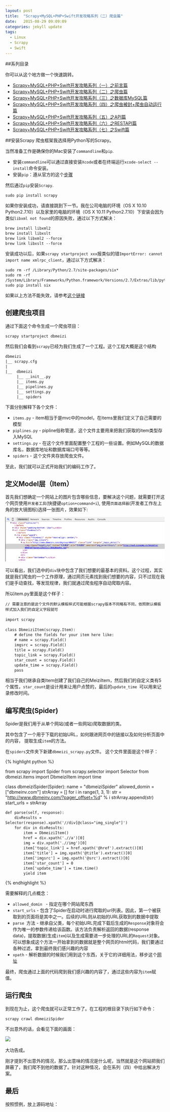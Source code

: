```yaml
---
layout: post
title:  "Scrapy+MySQL+PHP+Swift开发攻略系列（二）爬虫篇"
date:   2015-08-29 09:09:09
categories: jekyll update
tags:
  - Linux
  - Scrapy
  - Swift
---
```


##系列目录

你可以从这个地方做一个快速跳转。

- [Scrapy+MySQL+PHP+Swift开发攻略系列（一）之前言篇](http://blog.coderharry.com/2015/08/08/fullstack-of-Scrapy+MySQL+PHP+Swift.html)
- [Scrapy+MySQL+PHP+Swift开发攻略系列（二）之爬虫篇]()
- [Scrapy+MySQL+PHP+Swift开发攻略系列（三）之数据库MySQL篇]()
- [Scrapy+MySQL+PHP+Swift开发攻略系列（四）之爬虫被封+爬虫自动运行篇]()
- [Scrapy+MySQL+PHP+Swift开发攻略系列（五）之API篇]()
- [Scrapy+MySQL+PHP+Swift开发攻略系列（六）之RESTAPI篇]()
- [Scrapy+MySQL+PHP+Swift开发攻略系列（七）之Swift篇]()

##安装Scrapy
爬虫框架我选择用Python写的Scrapy。

当然准备工作是确保你的Mac安装了`commandline`和`pip`.

- 安装`commandline`可以通过直接安装`Xcode`或者在终端运行`xcode-select --install`命令安装。
- 安装`pip`：遵从官方的这个[步骤](https://pip.pypa.io/en/stable/installing.html#install-pip)

然后通过`pip`安装`Scrapy`.
	
	sudo pip install scrapy
	
如果你安装成功，请直接跳到下一节。我在公司电脑的环境（OS X 10.10 Python2.7.10）以及家里的电脑的环境（OS X 10.11 Python2.7.10）下安装会因为类似`libxml not found`的原因失败，通过以下方式解决：

	brew install libxml2
	brew install libxslt
	brew link libxml2 --force
	brew link libxslt --force


安装成功以后，如果`scrapy startproject xxx`报类似的错`ImportError: cannot import name xmlrpc_client`，通过以下方式解决：

	sudo rm -rf /Library/Python/2.7/site-packages/six*
	sudo rm -rf /System/Library/Frameworks/Python.framework/Versions/2.7/Extras/lib/python/six*
	sudo pip install six

如果以上方法不能失效，请参考[这个链接](http://stackoverflow.com/questions/30964836/scrapy-throws-importerror-cannot-import-name-xmlrpc-client)

## 创建爬虫项目

通过下面这个命令生成一个爬虫项目：

	scrapy startproject dbmeizi
	
然后我们会看到`scrapy`已经为我们生成了一个工程。这个工程大概是这个结构
	
	dbmeizi
	|__ scrapy.cfg
	|
	|__	 dbmeizi
		 |__ __init__.py
		 |__ items.py
		 |__ pipelines.py
		 |__ settings.py
		 |__ spiders

下面分别解释下各个文件：

- `items.py` - item相当于是mvc中的model，在items里我们定义了自己需要的模型
- `piplines.py` - pipline俗称管道，这个文件主要用来把我们获取的item类型存入MySQL
- `settings.py` -  在这个文件里面配置整个工程的一些设置。例如MySQL的数据库名，数据库地址和数据库端口号等等。
- `spiders` - 这个文件夹存放爬虫文件。

至此，我们就可以正式开始我们的编码工作了。

## 定义Model层（Item）

首先我们想确定一个网站上的图片包含哪些信息，要解决这个问题，就需要打开这个网页使用`开发者工具`(快捷键`option+command+i`), 使用`页面选择器`(开发者工作左上角的放大镜图标)选择一张图片，效果如下:

![](/assets/2015/img_spiders01.png)


可以看出，我们选中的`div`块中包含了我们想要的最基本的资料。这个过程，其实就是我们爬虫的一个工作原理，通过网页元素找到我们想要的内容，只不过现在我们是手动查找，等发现规律，我们就通过爬虫程序自动爬取内容。

所以item.py里面是这个样子：

	// 需要注意的是这个文件的默认模板样式可能根据scrapy版本不同略有不同，依照默认模板样式加入我们的自定义字段就可
	
	import scrapy

	class DbmeiziItem(scrapy.Item):
    	# define the fields for your item here like:
    	# name = scrapy.Field()
    	imgsrc = scrapy.Field()
    	title = scrapy.Field()
    	topic_link = scrapy.Field()
    	star_count = scrapy.Field()
    	update_time = scrapy.Field()
    	pass
    	
相当于我们继承自类Item创建了我们自己的MeiziItem，然后我们的自定义类有5个属性，`star_count`是设计用来让用户点赞的，最后的`update_time `可以用来记录修改时间。

## 编写爬虫(Spider)

Spider是我们用于从单个网站(或者一些网站)爬取数据的类。

其中包含了一个用于下载的初始URL，如何跟进网页中的链接以及如何分析页面中的内容， 提取生成`item`的方法。

在`spiders`文件夹下新建`dbmeizi_scrapy.py`文件。
这个文件里面是这个样子：

{% highlight python %}

from scrapy import Spider
from scrapy.selector import Selector
from dbmeizi.items import DbmeiziItem
import time

class dbmeiziSpider(Spider):
    name = "dbmeiziSpider"
    allowed_domin =["dbmeinv.com"]
    strArray = []
    for i in range(1, 3, 1):
        str = "http://www.dbmeinv.com/?pager_offset=%d" % i
        strArray.append(str)
    start_urls = strArray
            
    def parse(self, response):
        divResults = Selector(response).xpath('//div[@class="img_single"]')
        for div in divResults:
            item = DbmeiziItem()
            href = div.xpath('.//a')[0]
            img = div.xpath('.//img')[0]
            item['topic_link'] = href.xpath('@href').extract()[0]
            item['title'] = img.xpath('@title').extract()[0] 
            item['imgsrc'] = img.xpath('@src').extract()[0]
            item['star_count'] = 0
            item['update_time'] = time.time()
            yield item
    
{% endhighlight %}

需要解释的几点概念：

- `allowed_domin ` - 指定在哪个网站爬东西
- `start_urls` - 包含了Spider在启动时进行爬取的url列表。因此，第一个被获取到的页面将是其中之一。后续的URL则从初始的URL获取到的数据中提取
- `parse `方法 - 继承自父类，每个初始URL完成下载后生成的`Response`对象将会作为唯一的参数传递给该函数。该方法负责解析返回的数据(response data)，提取数据(生成`item`)以及生成需要进一步处理的URL的`Request`对象。可以想象成这个方法一开始拿到的数据就是整个网页的html代码，我们要通过各种过滤，拿到最终我们感兴趣的内容
- `xpath` - 解析数据的时候我们用到这个东西，关于它的详细用法，移步这个[网址](http://www.w3school.com.cn/xpath/index.asp)


最终，爬虫通过上面的代码爬到我们感兴趣的内容了，通过这些内容为`item`赋值。



## 运行爬虫
到现在为止，这个爬虫就可以正常工作了。在工程的根目录下执行如下命令：

	scrapy crawl dbmeiziSpider

不出意外的话，会看见下面的画面：

![](http://redharry.b0.upaiyun.com/pic/spider_show01.gif)

大功告成。

刚才提到不出意外的情况，那么出意味的情况是什么呢，当然就是这个网站把我们屏蔽了，我们爬不到他的数据了。针对这种情况，会在系列（四）中给出解决方案。



## 最后

按照惯例，放上源码地址：




